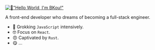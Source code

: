 [![👋"Hello World, I'm BKou!"](https://readme-typing-svg.herokuapp.com?font=Fira+Code&weight=500&duration=3000&pause=1000&color=FF69B4&width=435&lines=%F0%9F%91%8B%22Hello+World%2C+I'm+BKou!%22)](https://koubenming.com)

A front-end developer who dreams of becoming a full-stack engineer.

- 🤔 Grokking `JavaScript` intensively.
- 🤓 Focus on `React`.
- 😍 Captivated by `Rust`.
- 😋 ...
